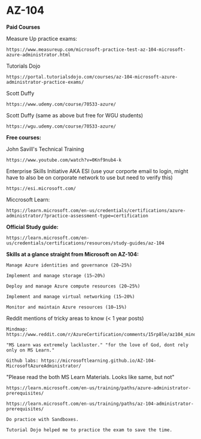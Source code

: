 # AZ-104

**Paid Courses**

Measure Up practice exams:

    https://www.measureup.com/microsoft-practice-test-az-104-microsoft-azure-administrator.html

Tutorials Dojo

    https://portal.tutorialsdojo.com/courses/az-104-microsoft-azure-administrator-practice-exams/

Scott Duffy

    https://www.udemy.com/course/70533-azure/

Scott Duffy (same as above but free for WGU students)

    https://wgu.udemy.com/course/70533-azure/

**Free courses:**

John Savill's Technical Training

    https://www.youtube.com/watch?v=0Knf9nub4-k

Enterprise Skills Initiative AKA ESI (use your corporte email to login, might have to also be on corporate network to use but need to verify this)

    https://esi.microsoft.com/

Miccrosoft Learn:

    https://learn.microsoft.com/en-us/credentials/certifications/azure-administrator/?practice-assessment-type=certification

**Official Study guide:**

    https://learn.microsoft.com/en-us/credentials/certifications/resources/study-guides/az-104

**Skills at a glance straight from Microsoft on AZ-104:**

    Manage Azure identities and governance (20–25%)

    Implement and manage storage (15–20%)

    Deploy and manage Azure compute resources (20–25%)

    Implement and manage virtual networking (15–20%)

    Monitor and maintain Azure resources (10–15%)

Reddit mentions of tricky areas to know (< 1 year posts)

    Mindmap: https://www.reddit.com/r/AzureCertification/comments/15rp8le/az104_mindmap/

    "MS Learn was extremely lackluster." "for the love of God, dont rely only on MS Learn."
    
    Github labs: https://microsoftlearning.github.io/AZ-104-MicrosoftAzureAdministrator/

"Please read the both MS Learn Materials. Looks like same, but not"

    https://learn.microsoft.com/en-us/training/paths/azure-administrator-prerequisites/
    
    https://learn.microsoft.com/en-us/training/paths/az-104-administrator-prerequisites/
    
    Do practice with Sandboxes.
    
    Tutorial Dojo helped me to practice the exam to save the time.

    
    
